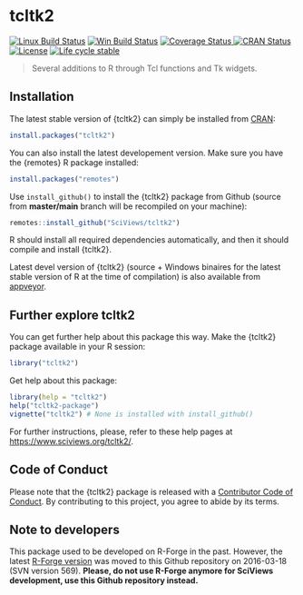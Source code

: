 
# tcltk2

<!-- badges: start -->
[![Linux Build Status](https://travis-ci.com/SciViews/tcltk2.svg )](https://travis-ci.com/SciViews/tcltk2)
[![Win Build Status](https://ci.appveyor.com/api/projects/status/github/SciViews/tcltk2?branch=master&svg=true)](https://ci.appveyor.com/project/phgrosjean/tcltk2)
[![Coverage Status](https://img.shields.io/codecov/c/github/SciViews/tcltk2/master.svg)
](https://codecov.io/github/SciViews/tcltk2?branch=master)
[![CRAN Status](https://www.r-pkg.org/badges/version/tcltk2)](https://cran.r-project.org/package=tcltk2)
[![License](https://img.shields.io/badge/license-LGPL3-blue.svg)](https://www.gnu.org/licenses/lgpl-3.0.html)
[![Life
cycle stable](https://img.shields.io/badge/lifecycle-stable-brightgreen.svg)](https://www.tidyverse.org/lifecycle/#stable)
<!-- badges: end -->

> Several additions to R through Tcl functions and Tk widgets.

## Installation

The latest stable version of {tcltk2} can simply be installed from [CRAN](http://cran.r-project.org):

```r
install.packages("tcltk2")
```

You can also install the latest developement version. Make sure you have the {remotes} R package installed:

```r
install.packages("remotes")
```

Use `install_github()` to install the {tcltk2} package from Github (source from **master/main** branch will be recompiled on your machine):

```r
remotes::install_github("SciViews/tcltk2")
```

R should install all required dependencies automatically, and then it should compile and install {tcltk2}.

Latest devel version of {tcltk2} (source + Windows binaires for the latest stable version of R at the time of compilation) is also available from [appveyor](https://ci.appveyor.com/project/phgrosjean/tcltk2/build/artifacts).

## Further explore tcltk2

You can get further help about this package this way. Make the {tcltk2} package available in your R session:

```r
library("tcltk2")
```

Get help about this package:

```r
library(help = "tcltk2")
help("tcltk2-package")
vignette("tcltk2") # None is installed with install_github()
```

For further instructions, please, refer to these help pages at https://www.sciviews.org/tcltk2/.

## Code of Conduct

Please note that the {tcltk2} package is released with a [Contributor Code of Conduct](https://contributor-covenant.org/version/2/0/CODE_OF_CONDUCT.html). By contributing to this project, you agree to abide by its terms.

## Note to developers

This package used to be developed on R-Forge in the past. However, the latest [R-Forge version](https://r-forge.r-project.org/projects/sciviews/) was moved to this Github repository on 2016-03-18 (SVN version 569). **Please, do not use R-Forge anymore for SciViews development, use this Github repository instead.**
